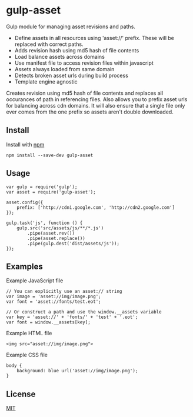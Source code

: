 # gulp-asset

Gulp module for managing asset revisions and paths.

- Define assets in all resources using 'asset://' prefix. These will be replaced with correct paths.
- Adds revision hash using md5 hash of file contents
- Load balance assets across domains
- Use manifest file to access revision files within javascript
- Assets always loaded from same domain
- Detects broken asset urls during build process
- Template engine agnostic

Creates revision using md5 hash of file contents and replaces all occurances of path in referencing files. Also allows you to prefix asset urls for balancing across cdn domains. It will also ensure that a single file only ever comes from the one prefix so assets aren't double downloaded.

## Install

Install with [npm](https://npmjs.org/)

	npm install --save-dev gulp-asset

## Usage

	var gulp = require('gulp');
	var asset = require('gulp-asset');

	asset.config({
		prefix: ['http://cdn1.google.com', 'http://cdn2.google.com']
	});

	gulp.task('js', function () {
		gulp.src('src/assets/js/**/*.js')
			.pipe(asset.rev())
			.pipe(asset.replace())
			.pipe(gulp.dest('dist/assets/js'));
	});

## Examples

Example JavaScript file

	// You can explicitly use an asset:// string
	var image = 'asset://img/image.png';
	var font = 'asset://fonts/test.eot';

	// Or construct a path and use the window.__assets variable
	var key = 'asset://' + 'fonts/' + 'test' + '.eot';
	var font = window.__assets[key];

Example HTML file

	<img src="asset://img/image.png">

Example CSS file

	body {
		background: blue url('asset://img/image.png');
	}

## License

[MIT](http://opensource.org/licenses/MIT)
